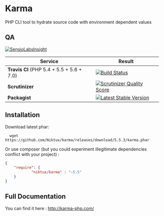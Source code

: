 Karma 
=====

PHP CLI tool to hydrate source code with environment dependent values 


QA
--

[![SensioLabsInsight](https://insight.sensiolabs.com/projects/94083ab1-1613-46c1-b380-ec575926ae39/big.png)](https://insight.sensiolabs.com/projects/94083ab1-1613-46c1-b380-ec575926ae39)

Service | Result
--- | ---
**Travis CI** (PHP 5.4 + 5.5 + 5.6 + 7.0) | [![Build Status](https://travis-ci.org/Niktux/karma.png?branch=master)](https://travis-ci.org/Niktux/karma)
**Scrutinizer** | [![Scrutinizer Quality Score](https://scrutinizer-ci.com/g/Niktux/karma/badges/quality-score.png?s=595d09c72316b5e706c3f78fb00807bc6b1515f1)](https://scrutinizer-ci.com/g/Niktux/karma/)
**Packagist** | [![Latest Stable Version](https://poser.pugx.org/niktux/karma/v/stable.png)](https://packagist.org/packages/niktux/karma)

Installation
------------
Download latest phar:
```
  wget https://github.com/Niktux/karma/releases/download/5.5.3/karma.phar
```

Or use composer (but you could experiment illegitimate dependencies conflict with your project) :
```json
{
    "require": {
		    "niktux/karma" : "~5.5"
    }
}
```

Full Documentation
------------------
You can find it here : http://karma-php.com/

